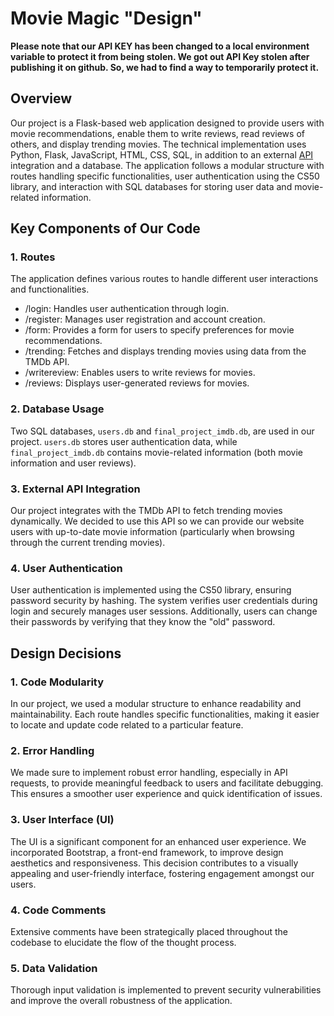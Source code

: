 # Movie Magic "Design"

**Please note that our API KEY has been changed to a local environment variable to protect it from being stolen. We got out API Key stolen after publishing it on github. So, we had to find a way to temporarily protect it.**

## Overview
Our project is a Flask-based web application designed to provide users with movie recommendations, enable them to write reviews, read reviews of others, and display trending movies. The technical implementation uses Python, Flask, JavaScript, HTML, CSS, SQL, in addition to an external [API](https://www.themoviedb.org/?language=en-US) integration and a database. The application follows a modular structure with routes handling specific functionalities, user authentication using the CS50 library, and interaction with SQL databases for storing user data and movie-related information.

## Key Components of Our Code

### 1. Routes
The application defines various routes to handle different user interactions and functionalities.

- /login: Handles user authentication through login.
- /register: Manages user registration and account creation.
- /form: Provides a form for users to specify preferences for movie recommendations.
- /trending: Fetches and displays trending movies using data from the TMDb API.
- /writereview: Enables users to write reviews for movies.
- /reviews: Displays user-generated reviews for movies.

### 2. Database Usage
Two SQL databases, `users.db` and `final_project_imdb.db`, are used in our project. `users.db` stores user authentication data, while `final_project_imdb.db` contains movie-related information (both movie information and user reviews).

### 3. External API Integration
Our project integrates with the TMDb API to fetch trending movies dynamically. We decided to use this API so we can provide our website users with up-to-date movie information (particularly when browsing through the current trending movies).

### 4. User Authentication
User authentication is implemented using the CS50 library, ensuring password security by hashing. The system verifies user credentials during login and securely manages user sessions. Additionally, users can change their passwords by verifying that they know the "old" password.

## Design Decisions

### 1. Code Modularity
In our project, we used a modular structure to enhance readability and maintainability. Each route handles specific functionalities, making it easier to locate and update code related to a particular feature.

### 2. Error Handling
We made sure to implement robust error handling, especially in API requests, to provide meaningful feedback to users and facilitate debugging. This ensures a smoother user experience and quick identification of issues.

### 3. User Interface (UI)
The UI is a significant component for an enhanced user experience. We incorporated Bootstrap, a front-end framework, to improve design aesthetics and responsiveness. This decision contributes to a visually appealing and user-friendly interface, fostering engagement amongst our users.

### 4. Code Comments
Extensive comments have been strategically placed throughout the codebase to elucidate the flow of the thought process. 

### 5. Data Validation
Thorough input validation is implemented to prevent security vulnerabilities and improve the overall robustness of the application.